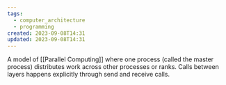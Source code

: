 ```yaml
---
tags:
  - computer_architecture
  - programming
created: 2023-09-08T14:31
updated: 2023-09-08T14:31
---
```

A model of [[Parallel Computing]] where one process (called the master process) distributes work across other processes or ranks. Calls between layers happens explicitly through send and receive calls.